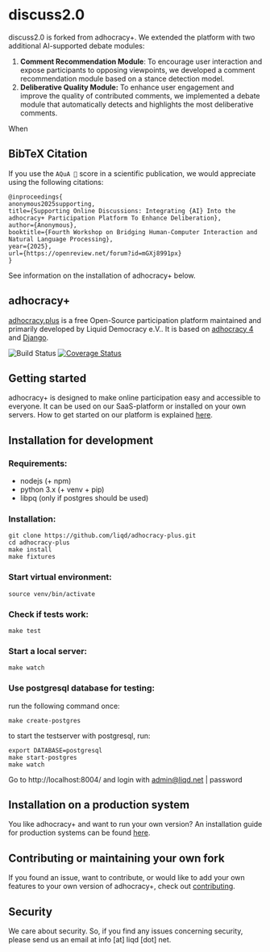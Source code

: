 # discuss2.0
discuss2.0 is forked from adhocracy+. We extended the platform with two additional AI-supported debate modules:

1. **Comment Recommendation Module**: To encourage user interaction and expose participants to opposing viewpoints, we developed a comment recommendation module based on a stance detection model.
2. **Deliberative Quality Module:** To enhance user engagement and improve the quality of contributed comments, we implemented a debate module that automatically detects and highlights the most deliberative comments.

When 

## BibTeX Citation
If you use the `AQuA 🌊` score in a scientific publication, we would appreciate using the following citations:

```
@inproceedings{
anonymous2025supporting,
title={Supporting Online Discussions: Integrating {AI} Into the adhocracy+ Participation Platform To Enhance Deliberation},
author={Anonymous},
booktitle={Fourth Workshop on Bridging Human-Computer Interaction and Natural Language Processing},
year={2025},
url={https://openreview.net/forum?id=mGXj8991px}
}
```

See information on the installation of adhocracy+ below.

## adhocracy+

[adhocracy.plus](https://adhocracy.plus/) is a free Open-Source participation platform maintained and primarily developed by Liquid Democracy e.V.. It is based on [adhocracy 4](https://github.com/liqd/adhocracy4) and [Django](https://github.com/django/django).

![Build Status](https://github.com/liqd/adhocracy-plus/actions/workflows/django.yml/badge.svg)
[![Coverage Status](https://coveralls.io/repos/github/liqd/adhocracy-plus/badge.svg?branch=main)](https://coveralls.io/github/liqd/adhocracy-plus?branch=main)

## Getting started

adhocracy+ is designed to make online participation easy and accessible to everyone. It can be used on our SaaS-platform or installed on your own servers. How to get started on our platform is explained [here](https://adhocracy.plus/info/start/).

## Installation for development

### Requirements:

 * nodejs (+ npm)
 * python 3.x (+ venv + pip)
 * libpq (only if postgres should be used)

### Installation:

    git clone https://github.com/liqd/adhocracy-plus.git
    cd adhocracy-plus
    make install
    make fixtures

### Start virtual environment:
    source venv/bin/activate

### Check if tests work:

    make test

### Start a local server:
    make watch

### Use postgresql database for testing:
run the following command once:
```
make create-postgres
```
to start the testserver with postgresql, run:
```
export DATABASE=postgresql
make start-postgres
make watch
```

Go to http://localhost:8004/ and login with admin@liqd.net | password

## Installation on a production system

You like adhocracy+ and want to run your own version? An installation guide for production systems can be found [here](./docs/installation_prod.md).

## Contributing or maintaining your own fork

If you found an issue, want to contribute, or would like to add your own features to your own version of adhocracy+, check out [contributing](./docs/contributing.md).

## Security
We care about security. So, if you find any issues concerning security, please send us an email at info [at] liqd [dot] net.
